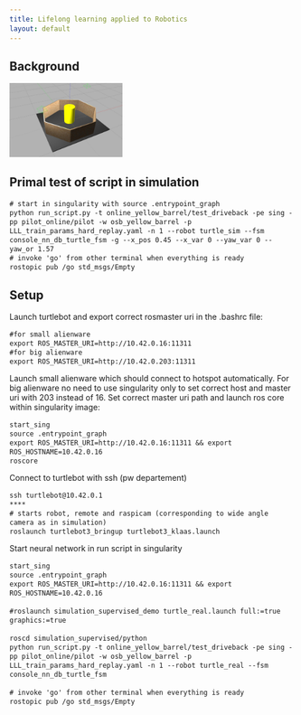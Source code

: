 ```yaml
---
title: Lifelong learning applied to Robotics
layout: default
---
```


## Background


<img src="/imgs/18-10-19_osb_yellow_barrel_world.jpg" alt="osb_yellow_barrel.world" style="width: 200px;"/>


## Primal test of script in simulation

```
# start in singularity with source .entrypoint_graph
python run_script.py -t online_yellow_barrel/test_driveback -pe sing -pp pilot_online/pilot -w osb_yellow_barrel -p LLL_train_params_hard_replay.yaml -n 1 --robot turtle_sim --fsm console_nn_db_turtle_fsm -g --x_pos 0.45 --x_var 0 --yaw_var 0 --yaw_or 1.57 
# invoke 'go' from other terminal when everything is ready
rostopic pub /go std_msgs/Empty
```


## Setup

Launch turtlebot and export correct rosmaster uri in the .bashrc file:

```
#for small alienware
export ROS_MASTER_URI=http://10.42.0.16:11311
#for big alienware
export ROS_MASTER_URI=http://10.42.0.203:11311
```

Launch small alienware which should connect to hotspot automatically. 
For big alienware no need to use singularity only to set correct host and master uri with 203 instead of 16.
Set correct master uri path and launch ros core within singularity image:

```
start_sing
source .entrypoint_graph
export ROS_MASTER_URI=http://10.42.0.16:11311 && export ROS_HOSTNAME=10.42.0.16
roscore
```

Connect to turtlebot with ssh (pw departement)
```
ssh turtlebot@10.42.0.1
****
# starts robot, remote and raspicam (corresponding to wide angle camera as in simulation)
roslaunch turtlebot3_bringup turtlebot3_klaas.launch
```

Start neural network in run script in singularity

```
start_sing
source .entrypoint_graph
export ROS_MASTER_URI=http://10.42.0.16:11311 && export ROS_HOSTNAME=10.42.0.16

#roslaunch simulation_supervised_demo turtle_real.launch full:=true graphics:=true

roscd simulation_supervised/python
python run_script.py -t online_yellow_barrel/test_driveback -pe sing -pp pilot_online/pilot -w osb_yellow_barrel -p LLL_train_params_hard_replay.yaml -n 1 --robot turtle_real --fsm console_nn_db_turtle_fsm

# invoke 'go' from other terminal when everything is ready
rostopic pub /go std_msgs/Empty



``` 

